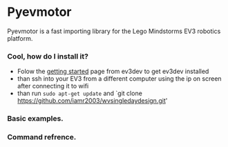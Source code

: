 # Pyevmotor

Pyevmotor is a fast importing library for the Lego Mindstorms EV3 robotics platform.

### Cool, how do I install it?
- Folow the [getting started](https://www.ev3dev.org/docs/getting-started/) page from ev3dev to get ev3dev installed
- than ssh into your EV3 from a different computer using the ip on screen after connecting it to wifi
- than run `sudo apt-get update` and `git clone https://github.com/iamr2003/wvsingledaydesign.git'

### Basic examples.


### Command refrence.
